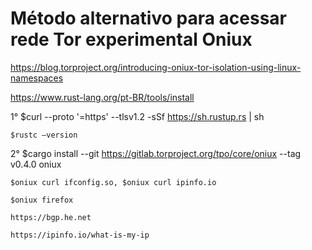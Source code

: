 # Método alternativo para acessar rede Tor experimental Oniux

https://blog.torproject.org/introducing-oniux-tor-isolation-using-linux-namespaces

https://www.rust-lang.org/pt-BR/tools/install

1° $curl --proto '=https' --tlsv1.2 -sSf https://sh.rustup.rs | sh

    $rustc –version

2° $cargo install --git https://gitlab.torproject.org/tpo/core/oniux --tag v0.4.0 oniux

    $oniux curl ifconfig.so, $oniux curl ipinfo.io 

    $oniux firefox

    https://bgp.he.net 
    
    https://ipinfo.io/what-is-my-ip
